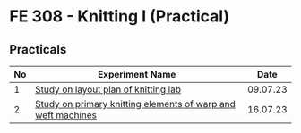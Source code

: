 # FE 308 - Knitting I (Practical)

## Practicals

| No  | Experiment Name                                                              | Date     |
| --- | ---------------------------------------------------------------------------- | -------- |
| 1   | [Study on layout plan of knitting lab ](./labs/01.md)                        | 09.07.23 |
| 2   | [Study on primary knitting elements of warp and weft machines](./labs/02.md) | 16.07.23 |
